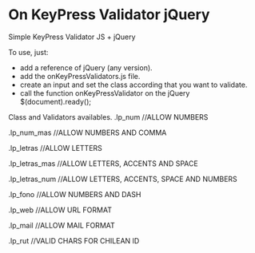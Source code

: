 # On KeyPress Validator jQuery
Simple KeyPress Validator JS + jQuery

To use, just: 
- add a reference of jQuery (any version).
- add the onKeyPressValidators.js file.
- create an input and set the class according that you want to validate.
- call the function onKeyPressValidator on the jQuery $(document).ready();



Class and Validators availables.
.lp_num
//ALLOW NUMBERS

.lp_num_mas
//ALLOW NUMBERS AND COMMA

.lp_letras
//ALLOW LETTERS

.lp_letras_mas
//ALLOW LETTERS, ACCENTS AND SPACE

.lp_letras_num
//ALLOW LETTERS, ACCENTS, SPACE AND NUMBERS

.lp_fono
//ALLOW NUMBERS AND DASH

.lp_web
//ALLOW URL FORMAT

.lp_mail
//ALLOW MAIL FORMAT

.lp_rut
//VALID CHARS FOR CHILEAN ID